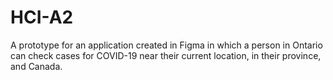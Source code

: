 # HCI-A2
A prototype for an application created in Figma in which a person in Ontario can check cases for COVID-19 near their current location, in their province, and Canada.
